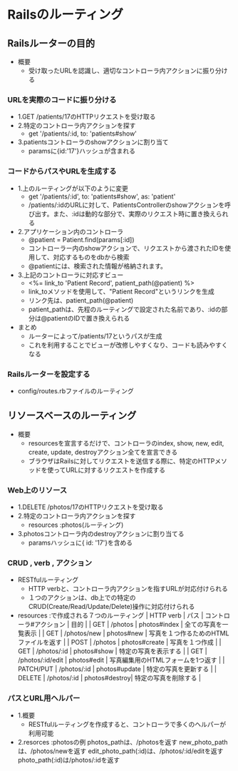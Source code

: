 # Railsのルーティング
## Railsルーターの目的
- 概要
  - 受け取ったURLを認識し、適切なコントローラ内アクションに振り分ける
### URLを実際のコードに振り分ける
- 1.GET /patients/17のHTTPリクエストを受け取る
- 2.特定のコントローラ内アクションを探す
  -  get '/patients/:id, to: 'patients#show'
- 3.patientsコントローラのshowアクションに割り当て
  - paramsに{id:'17'}ハッシュが含まれる
### コードからパスやURLを生成する
- 1.上のルーティングが以下のように変更
  - get '/patients/:id', to: 'patients#show', as: 'patient'
  - /patients/:idのURLに対して、PatientsControllerのshowアクションを呼び出す。また、:idは動的な部分で、実際のリクエスト時に置き換えられる
- 2.アプリケーション内のコントローラ
  - @patient = Patient.find(params[:id])
  - コントローラー内のshowアクションで、リクエストから渡されたIDを使用して、対応するものをdbから検索
  - @patientには、検索された情報が格納されます。
- 3.上記のコントローラに対応すビュー
  - <%= link_to 'Patient Record', patient_path(@patient) %>
  - link_toメソッドを使用して、"Patient Record"というリンクを生成
  - リンク先は、patient_path(@patient)
  - patient_pathは、先程のルーティングで設定された名前であり、:idの部分は@patientのIDで置き換えられる
- まとめ
  - ルーターによって/patients/17というパスが生成
  - これを利用することでビューが改修しやすくなり、コードも読みやすくなる
### Railsルーターを設定する
- config/routes.rbファイルのルーティング

## リソースベースのルーティング
- 概要
  - resourcesを宣言するだけで、コントローラのindex, show, new, edit, create, update, destroyアクション全てを宣言できる
  - ブラウザはRailsに対してリクエストを送信する際に、特定のHTTPメソッドを使ってURLに対するリクエストを作成する
### Web上のリソース
- 1.DELETE /photos/17のHTTPリクエストを受け取る
- 2.特定のコントローラ内アクションを探す
  - resources :photos(ルーティング)
- 3.photosコントローラ内のdestroyアクションに割り当てる
  - paramsハッシュに{ id: '17'}を含める
### CRUD , verb , アクション
- RESTfulルーティング
  - HTTP verbと、コントローラ内アクションを指すURLが対応付けられる
  - １つのアクションは、db上での特定のCRUD(Create/Read/Update/Delete)操作に対応付けられる
- resources :で作成される７つのルーティング
| HTTP verb | パス | コントローラ#アクション | 目的 |
| GET | /photos | photos#index | 全ての写真を一覧表示 |
| GET | /photos/new | photos#new | 写真を１つ作るためのHTMLファイルを返す |
| POST | /photos | photos#create | 写真を１つ作成 |
| GET | /photos/:id | photos#show | 特定の写真を表示する |
| GET | /photos/:id/edit | photos#edit | 写真編集用のHTMLフォームを1つ返す |
| PATCH/PUT | /photos/:id | photos#update | 特定の写真を更新する |
| DELETE | /photos/:id | photos#destroy| 特定の写真を削除する |
### パスとURL用ヘルパー
- 1.概要
  - RESTfulルーティングを作成すると、コントローラで多くのヘルパーが利用可能
- 2.resorces :photosの例
 photos_pathは、/photosを返す
 new_photo_pathは、/photos/newを返す
 edit_photo_path(:id)は、/photos/:id/editを返す
 photo_path(:id)は/photos/:idを返す